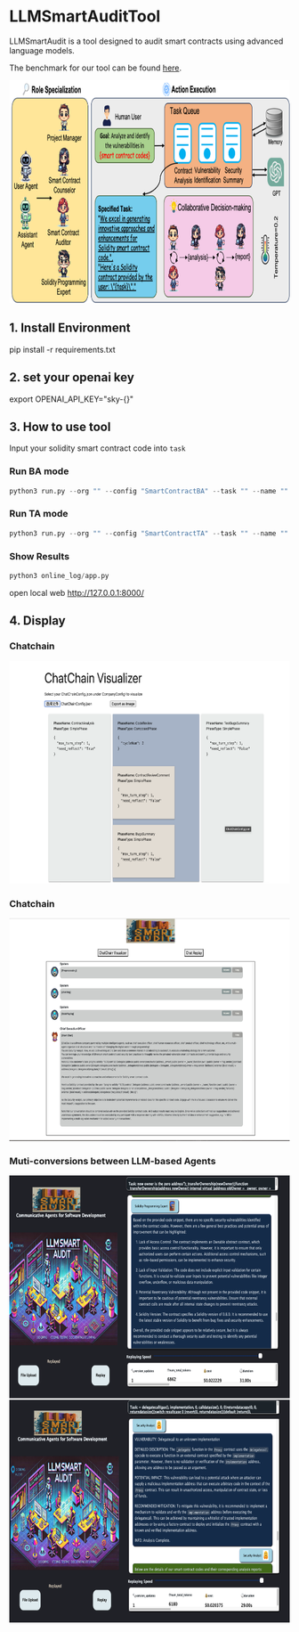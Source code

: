 # LLMSmartAuditTool

LLMSmartAudit is a tool designed to audit smart contracts using advanced language models.

The benchmark for our tool can be found [here](https://github.com/LLMSmartAudit/SmartContract-benchmark).

<img src='framework.png' height=400>


## 1. Install Environment
pip install -r requirements.txt

## 2. set your openai key
export OPENAI_API_KEY="sky-{}"

## 3. How to use tool
Input your solidity smart contract code into `task`

###  Run BA mode
```python
python3 run.py --org "" --config "SmartContractBA" --task "" --name ""
```

### Run TA mode
```python
python3 run.py --org "" --config "SmartContractTA" --task "" --name ""
```

### Show Results
```python
python3 online_log/app.py
```
open local web http://127.0.0.1:8000/

## 4. Display 
### Chatchain
<img src='chatchain.png' height=400>

### Chatchain
<img src='logvisual.png' height=400>

### Muti-conversions between LLM-based Agents
<img src='AuditExample.png' height=400>

<img src='AuditExample1.png' height=400>
